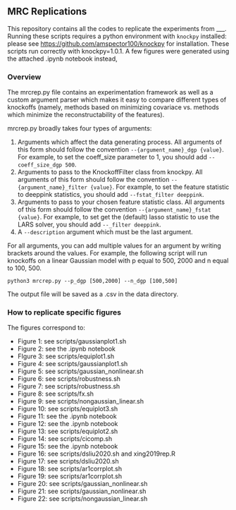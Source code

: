 ## MRC Replications

This repository contains all the codes to replicate the experiments from ___. Running these scripts requires a python environment with ``knockpy`` installed: please see https://github.com/amspector100/knockpy for installation. These scripts run correctly with knockpy=1.0.1. A few figures were generated using the attached .ipynb notebook instead,  

### Overview

The mrcrep.py file contains an experimentation framework as well as a custom argument parser which makes it easy to compare different types of knockoffs (namely, methods based on minimizing covariace vs. methods which minimize the reconstructability of the features).

mrcrep.py broadly takes four types of arguments:
1. Arguments which affect the data generating process. All arguments of this form should follow the convention `--{argument_name}_dgp {value}`. For example, to set the coeff_size parameter to 1, you should add ``--coeff_size_dgp 500``. 
2. Arguments to pass to the KnockoffFilter class from knockpy. All arguments of this form should follow the convention `--{argument_name}_filter {value}`. For example, to set the feature statistic to deeppink statistics, you should add ``--fstat_filter deeppink``.
3. Arguments to pass to your chosen feature statistic class. All arguments of this form should follow the convention `--{argument_name}_fstat {value}`. For example, to set get the (default) lasso statistic to use the LARS solver, you should add ``--_filter deeppink``.
4. A `--description` argument which must be the last argument.

For all arguments, you can add multiple values for an argument by writing brackets around the values. For example, the following script will run knockoffs on a linear Gaussian model with p equal to 500, 2000 and n equal to 100, 500.

```
python3 mrcrep.py --p_dgp [500,2000] --n_dgp [100,500]
```

The output file will be saved as a .csv in the data directory.

### How to replicate specific figures

The figures correspond to:

- Figure 1: see scripts/gaussianplot1.sh
- Figure 2: see the .ipynb notebook
- FIgure 3: see scripts/equiplot1.sh
- Figure 4: see scripts/gaussianplot1.sh
- Figure 5: see scripts/gaussian_nonlinear.sh
- Figure 6: see scripts/robustness.sh
- Figure 7: see scripts/robustness.sh
- Figure 8: see scripts/fx.sh
- Figure 9: see scripts/nongaussian_linear.sh
- Figure 10: see scripts/equiplot3.sh
- Figure 11: see the .ipynb notebook
- Figure 12: see the .ipynb notebook
- Figure 13: see scripts/equiplot2.sh
- Figure 14: see scripts/cicomp.sh
- Figure 15: see the .ipynb notebook
- Figure 16: see scripts/dsliu2020.sh and xing2019rep.R
- Figure 17: see scripts/dsliu2020.sh
- Figure 18: see scripts/ar1corrplot.sh
- Figure 19: see scripts/ar1corrplot.sh
- Figure 20: see scripts/gaussian_nonlinear.sh
- Figure 21: see scripts/gaussian_nonlinear.sh
- Figure 22: see scripts/nongaussian_linear.sh